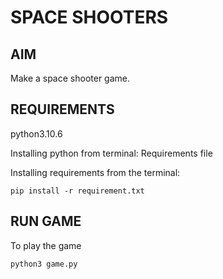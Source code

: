 # SPACE SHOOTERS

## AIM 

Make a space shooter game. 

## REQUIREMENTS 

python3.10.6 

Installing python from terminal:
Requirements file 

Installing requirements from the terminal:

```command
pip install -r requirement.txt
``` 

## RUN GAME
To play the game
```command
python3 game.py
```